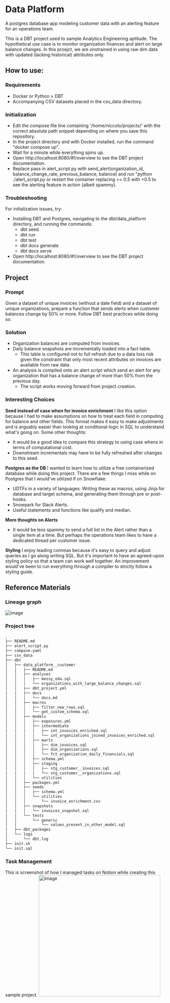 # Data Platform

A postgres database app modeling customer data with an alerting feature for an operations team. 

This is a DBT project used to sample Analytics Engineering aptitude. The hypothetical use case is to monitor organization finances and alert on large balance changes. In this proejct, we are onstrained in using raw dim data with updated (lacking historical) attributes only.

## How to use:

### Requirements
- Docker or Python > DBT
- Accompanying CSV datasets placed in the csv_data directory.

### Initialization
- Edit the compose file line containing '/home/niccolo/projects/' with the correct absolute path snippet depending on where you save this repository.
- In the project directory and with Docker installed, run the command "docker compose up".
- Wait for a minute while everything spins up.
- Open http://localhost:8080/#!/overview to see the DBT project documentation.
- Replace pass in alert_script.py with send_alert(organization_id, balance_change_rate, previous_balance, balance) and run "python ./alert_script.py or restart the container replacing >= 0.5 with <0.5 to see the alerting feature in action (albeit spammy).

### Troubleshooting
For initialization issues, try:
- Installing DBT and Postgres, navigating to the dbt/data_platform directory, and running the commands:
  - dbt seed
  - dbt run
  - dbt test
  - dbt docs generate
  - dbt docs serve
- Open http://localhost:8080/#!/overview to see the DBT project documentation.

## Project 

### Prompt

Given a dataset of unique invoices (without a date field) and a dataset of unique organizations, prepare a function that sends alerts when customer balances change by 50% or more. Follow DBT best practices while doing so.

### Solution
- Organization balances are computed from invoices.
- Daily balance snapshots are incrementally loaded into a fact table.
  - This table is configured not to full refresh due to a data loss risk given the constraint that only most recent attributes on invoices are available from raw data.
- An analysis is compiled onto an alert script which send an alert for any organization that has a balance change of more than 50% from the previous day.
  - The script works moving forward from project creation.

### Interesting Choices

**Seed instead of case when for invoice enrichment**
I like this option because I had to make assumptions on how to treat each field in computing for balance and other fields. This format makes it easy to make adjustments and is arguably easier than looking at conditional logic in SQL to understand what's going on. Some other thoughts:
- It would be a good idea to compare this strategy to using case whens in terms of computational cost.
- Downstream incrementals may have to be fully refreshed after changes to this seed.

**Postgres as the DB**
I wanted to learn how to utilize a free containerized database while doing this project. There are a few things I miss while on Postgres that I would've utilized if on Snowflake:
- UDTFs in a variety of languages. Writing these as macros, using Jinja for database and target schema, and generating them through pre or post-hooks.
- Snowpark for Slack Alerts.
- Useful statements and functions like qualify and median.

**More thoughts on Alerts**
- It would be less spammy to send a full list in the Alert rather than a single item at a time. But perhaps the operations team likes to have a dedicated thread per customer issue.

**Styling**
I enjoy leading commas because it's easy to query and adjust queries as I go along writing SQL. But it's important to have an agreed-upon styling policy so that a team can work well together. An improvement would've been to run everything through a compiler to strictly follow a styling guide.

## Reference Materials
### Lineage graph

![image](https://github.com/niccoloalexander/data_platform/assets/44615193/cb5bef22-0f99-457a-a0fa-82b76b0e6d7d)

### Project tree

```bash
.
├── README.md
├── alert_script.py
├── compose.yaml
├── csv_data
├── dbt
│   ├── data_platform__customer
│   │   ├── README.md
│   │   ├── analyses
│   │   │   ├── messy_eda.sql
│   │   │   └── organizations_with_large_balance_changes.sql
│   │   ├── dbt_project.yml
│   │   ├── docs
│   │   │   └── docs.md
│   │   ├── macros
│   │   │   ├── filter_new_rows.sql
│   │   │   └── get_custom_schema.sql
│   │   ├── models
│   │   │   ├── exposures.yml
│   │   │   ├── intermediate
│   │   │   │   ├── int_invoices_enriched.sql
│   │   │   │   └── int_organizations_joined_invoices_enriched.sql
│   │   │   ├── marts
│   │   │   │   ├── dim_invoices.sql
│   │   │   │   ├── dim_organizations.sql
│   │   │   │   └── fct_organization_daily_financials.sql
│   │   │   ├── schema.yml
│   │   │   ├── staging
│   │   │   │   ├── stg_customer__invoices.sql
│   │   │   │   └── stg_customer__organizations.sql
│   │   │   └── utilities
│   │   ├── packages.yml
│   │   ├── seeds
│   │   │   ├── schema.yml
│   │   │   └── utilities
│   │   │       └── invoice_enrichment.csv
│   │   ├── snapshots
│   │   │   └── invoices_snapshot.sql
│   │   └── tests
│   │       └── generic
│   │           └── values_present_in_other_model.sql
│   ├── dbt_packages
│   └── logs
│       └── dbt.log
├── init.sh
└── init.sql
```
### Task Management

This is screenshot of how I managed tasks on Notion while creating this sample project.
<img width="384" alt="image" src="https://github.com/niccoloalexander/data_platform/assets/44615193/9b5a6b9e-7d4e-48a5-b10e-c99036b6e38f">

